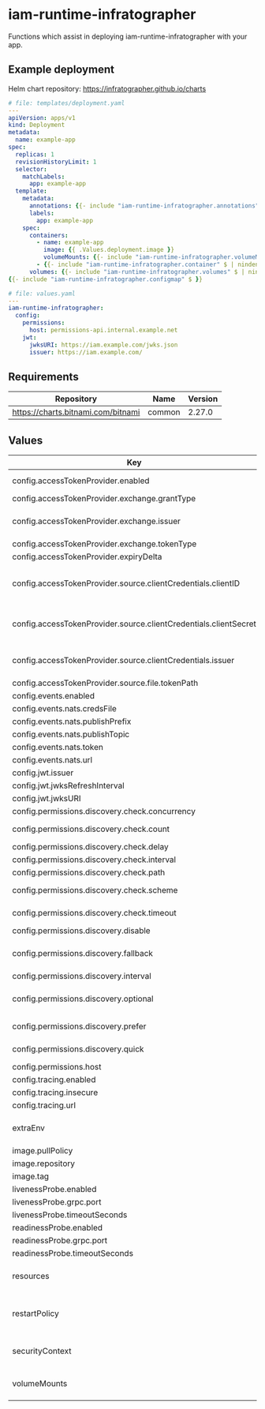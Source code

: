 # iam-runtime-infratographer

Functions which assist in deploying iam-runtime-infratographer with your app.

## Example deployment

Helm chart repository: https://infratographer.github.io/charts

```yaml
# file: templates/deployment.yaml
---
apiVersion: apps/v1
kind: Deployment
metadata:
  name: example-app
spec:
  replicas: 1
  revisionHistoryLimit: 1
  selector:
    matchLabels:
      app: example-app
  template:
    metadata:
      annotations: {{- include "iam-runtime-infratographer.annotations" $ | nindent 8 }}
      labels:
        app: example-app
    spec:
      containers:
        - name: example-app
          image: {{ .Values.deployment.image }}
          volumeMounts: {{- include "iam-runtime-infratographer.volumeMounts" $ | nindent 12 }}
        - {{- include "iam-runtime-infratographer.container" $ | nindent 10 }}
      volumes: {{- include "iam-runtime-infratographer.volumes" $ | nindent 8 }}
{{- include "iam-runtime-infratographer.configmap" $ }}

# file: values.yaml
---
iam-runtime-infratographer:
  config:
    permissions:
      host: permissions-api.internal.example.net
    jwt:
      jwksURI: https://iam.example.com/jwks.json
      issuer: https://iam.example.com/
```

## Requirements

| Repository | Name | Version |
|------------|------|---------|
| https://charts.bitnami.com/bitnami | common | 2.27.0 |

## Values

| Key | Type | Default | Description |
|-----|------|---------|-------------|
| config.accessTokenProvider.enabled | bool | `false` | enabled configures the access token source for GetAccessToken requests. |
| config.accessTokenProvider.exchange.grantType | string | urn:ietf:params:oauth:grant-type:token-exchange | grantType configures the grant type |
| config.accessTokenProvider.exchange.issuer | string | `""` | issuer specifies the URL for the issuer for the exchanged token. The Issuer must support OpenID discovery to discover the token endpoint. |
| config.accessTokenProvider.exchange.tokenType | string | urn:ietf:params:oauth:token-type:jwt | tokenType configures the token type |
| config.accessTokenProvider.expiryDelta | duration | 10s | expiryDelta sets early expiry validation for the token. |
| config.accessTokenProvider.source.clientCredentials.clientID | string | `""` | clientID is the client credentials id which is used to retrieve a token from the issuer. This attribute also supports a file path by prefixing the value with `file://`. example: `file:///var/secrets/client-id` |
| config.accessTokenProvider.source.clientCredentials.clientSecret | string | `""` | clientSecret is the client credentials secret which is used to retrieve a token from the issuer. This attribute also supports a file path by prefixing the value with `file://`. example: `file:///var/secrets/client-secret` |
| config.accessTokenProvider.source.clientCredentials.issuer | string | `""` | issuer specifies the URL for the issuer for the token request. The Issuer must support OpenID discovery to discover the token endpoint. |
| config.accessTokenProvider.source.file.tokenPath | string | `""` | tokenPath is the path to the source jwt token. |
| config.events.enabled | bool | `false` | enabled enables NATS event-based functions. |
| config.events.nats.credsFile | string | `""` | credsFile path to NATS credentials file |
| config.events.nats.publishPrefix | string | `""` | publishPrefix NATS publish prefix to use. |
| config.events.nats.publishTopic | string | `""` | publishTopic NATS publihs topic to use. |
| config.events.nats.token | string | `""` | token NATS user token to use. |
| config.events.nats.url | string | `""` | url NATS server url to use. |
| config.jwt.issuer | string | `""` | issuer Issuer to use for JWT validation. |
| config.jwt.jwksRefreshInterval | string | `"1h"` | jwksRefreshInterval sets the refresh interval for JWKS keys. |
| config.jwt.jwksURI | string | `""` | jwksURI JWKS URI to use for JWT validation. |
| config.permissions.discovery.check.concurrency | int | `5` | concurrency is the number of hosts to concurrently check. |
| config.permissions.discovery.check.count | int | `5` | count is the number of checks to run on each host to check for connection latency. |
| config.permissions.discovery.check.delay | string | `"200ms"` | delay is the delay between requests for a host. |
| config.permissions.discovery.check.interval | string | `"1m"` | interval is how frequent to check for healthiness on hosts. |
| config.permissions.discovery.check.path | string | `"/readyz"` | path is the uri path to fetch to check if host is healthy. |
| config.permissions.discovery.check.scheme | string | `""` | scheme sets the uri scheme. Default is http unless discovered port is 443 in which https will be used. |
| config.permissions.discovery.check.timeout | string | `"2s"` | timeout sets the maximum amount of time a request can wait before canceling the request. |
| config.permissions.discovery.disable | bool | `false` | disable SRV discovery. |
| config.permissions.discovery.fallback | string | `""` | fallback sets the fallback address if no hosts are found or all hosts are unhealthy. The default fallback host is the permissions.host value. |
| config.permissions.discovery.interval | string | `"15m"` | interval to check for new SRV records. |
| config.permissions.discovery.optional | bool | `true` | optional allows SRV records to be optional. If no SRV records are found or all endpoints are unhealthy, the fallback host is used. |
| config.permissions.discovery.prefer | string | `""` | prefer sets the preferred SRV record. (skips priority, weight and duration ordering) |
| config.permissions.discovery.quick | bool | `false` | quick doesn't wait for discovery and health checks to complete before selecting a host. |
| config.permissions.host | string | `""` | host permissions-api host to use. |
| config.tracing.enabled | bool | `false` | enabled initializes otel tracing. |
| config.tracing.insecure | bool | `false` | insecure if TLS should be disabled. |
| config.tracing.url | string | `""` | url gRPC URL for OpenTelemetry collector. |
| extraEnv | object | `{}` | extraEnv defines additional environment variables to include with the container ref: https://kubernetes.io/docs/tasks/inject-data-application/define-environment-variable-container/ |
| image.pullPolicy | string | `"IfNotPresent"` | pullPolicy is the image pull policy for the service image |
| image.repository | string | `"ghcr.io/infratographer/iam-runtime-infratographer"` | repository is the image repository to pull the image from |
| image.tag | string | `""` | tag is the image tag to use. Defaults to the chart's app version |
| livenessProbe.enabled | bool | `true` | enables liveness probe. |
| livenessProbe.grpc.port | int | `4784` | sets the grpc health service port. |
| livenessProbe.timeoutSeconds | int | `10` |  |
| readinessProbe.enabled | bool | `true` | enables readiness probe. |
| readinessProbe.grpc.port | int | `4784` | sets the grpc health service port. |
| readinessProbe.timeoutSeconds | int | `10` |  |
| resources | object | `{}` | resource limits & requests ref: https://kubernetes.io/docs/concepts/configuration/manage-resources-containers/ |
| restartPolicy | string | `""` | restartPolicy set to Always if using with initContainers on kube 1.29 and up with the SideContainer feature flag enabled. ref: https://kubernetes.io/docs/concepts/workloads/pods/sidecar-containers/#sidecar-containers-and-pod-lifecycle |
| securityContext | object | `{"capabilities":{"drop":["ALL"]},"readOnlyRootFilesystem":true,"runAsNonRoot":true,"runAsUser":65532}` | securityContext configures the container's security context. ref: https://kubernetes.io/docs/tasks/configure-pod-container/security-context/ |
| volumeMounts | object | `{}` | volumeMounts define additional volume mounts to include with the container ref: https://kubernetes.io/docs/concepts/storage/volumes/ |

